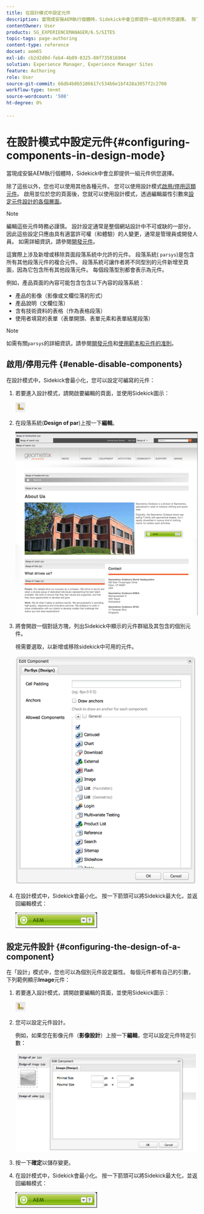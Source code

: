 ```yaml
---
title: 在設計模式中設定元件
description: 當現成安裝AEM執行個體時，Sidekick中會立即提供一組元件供您選擇。 除了這些以外，您也可以使用其他各種元件。 您可以使用設計模式來啟用/停用這類元件。
contentOwner: User
products: SG_EXPERIENCEMANAGER/6.5/SITES
topic-tags: page-authoring
content-type: reference
docset: aem65
exl-id: cb2d2d0d-feb4-4b89-8325-80f735816904
solution: Experience Manager, Experience Manager Sites
feature: Authoring
role: User
source-git-commit: 66db4b0b5106617c534b6e1bf428a3057f2c2708
workflow-type: tm+mt
source-wordcount: '508'
ht-degree: 0%

---
```


# 在設計模式中設定元件{#configuring-components-in-design-mode}

當現成安裝AEM執行個體時，Sidekick中會立即提供一組元件供您選擇。

除了這些以外，您也可以使用其他各種元件。 您可以使用設計模式[啟用/停用這類元件](#enabledisablecomponentsusingdesignmode)。 啟用並位於您的頁面後，您就可以使用設計模式，透過編輯屬性引數來[設定元件設計的各個層面](#configuringcomponentsusingdesignmode)。

>[!NOTE]
>
>編輯這些元件時務必謹慎。 設計設定通常是整個網站設計中不可或缺的一部分，因此這些設定只應由具有適當許可權（和體驗）的人變更，通常是管理員或開發人員。 如需詳細資訊，請參閱[開發元件](/help/sites-developing/components.md)。

這實際上涉及新增或移除頁面段落系統中允許的元件。 段落系統( `parsys`)是包含所有其他段落元件的複合元件。 段落系統可讓作者將不同型別的元件新增至頁面，因為它包含所有其他段落元件。 每個段落型別都會表示為元件。

例如，產品頁面的內容可能包含包含以下內容的段落系統：

* 產品的影像（影像或文欄位落的形式）
* 產品說明（文欄位落）
* 含有技術資料的表格（作為表格段落）
* 使用者填寫的表單（表單開頭、表單元素和表單結尾段落）

>[!NOTE]
>
>如需有關`parsys`的詳細資訊，請參閱[開發元件](/help/sites-developing/components.md#paragraphsystem)和[使用範本和元件的准則](/help/sites-developing/dev-guidelines-bestpractices.md#guidelines-for-using-templates-and-components)。

## 啟用/停用元件 {#enable-disable-components}

在設計模式中，Sidekick會最小化，您可以設定可編寫的元件：

1. 若要進入設計模式，請開啟要編輯的頁面，並使用Sidekick圖示：

   ![設計模式](do-not-localize/chlimage_1.png)

1. 在段落系統(**Design of par**)上按一下&#x200B;**編輯**。

   ![screen_shot_2012-02-08at102726am](assets/screen_shot_2012-02-08at102726am.png)

1. 將會開啟一個對話方塊，列出Sidekick中顯示的元件群組及其包含的個別元件。

   視需要選取，以新增或移除sidekick中可用的元件。

   ![screen_shot_2012-02-08at103407am](assets/screen_shot_2012-02-08at103407am.png)

1. 在設計模式中，Sidekick會最小化。 按一下箭頭可以將Sidekick最大化，並返回編輯模式：

   ![Sidekick已最小化](do-not-localize/sidekick-collapsed.png)

## 設定元件設計 {#configuring-the-design-of-a-component}

在「設計」模式中，您也可以為個別元件設定屬性。 每個元件都有自己的引數，下列範例顯示&#x200B;**Image**&#x200B;元件：

1. 若要進入設計模式，請開啟要編輯的頁面，並使用Sidekick圖示：

   ![設計模式 — Sidekick](do-not-localize/chlimage_1-1.png)

1. 您可以設定元件設計。

   例如，如果您在影像元件（**影像設計**）上按一下&#x200B;**編輯**，您可以設定元件特定引數：

   ![chlimage_1-5](assets/chlimage_1-5.png)

1. 按一下&#x200B;**確定**&#x200B;以儲存變更。

1. 在設計模式中，Sidekick會最小化。 按一下箭頭可以將Sidekick最大化，並返回編輯模式：

   ![Sidekick已最小化](do-not-localize/sidekick-collapsed-1.png)
